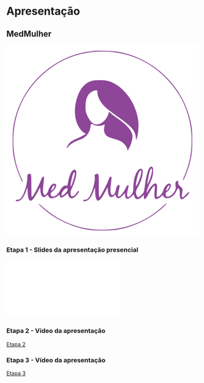 # Apresentação

## MedMulher

![logo](img/Logo-rosa.png)

###

### Etapa 1 - Slides da apresentação presencial
[![MedMulher](/docs/MedMulherPDF.pdf)](https://github.com/ICEI-PUC-Minas-PMV-ADS/pmv-ads-2023-2-e4-proj-dad-t2-medmulher/blob/main/docs/MedMulherPDF.pdf)

### Etapa 2 - Vídeo da apresentação
<a href="https://drive.google.com/file/d/1xi5p7VmvNU8rS8FuBYwijHCSz_V0wGBH/view?usp=drive_link"> Etapa 2</a>

### Etapa 3 - Vídeo da apresentação
<a href="https://drive.google.com/file/d/1Ghr_QICtNaLyS6RPfUf2HX7ZDqQy4o7q/view?usp=drive_link"> Etapa 3</a>
